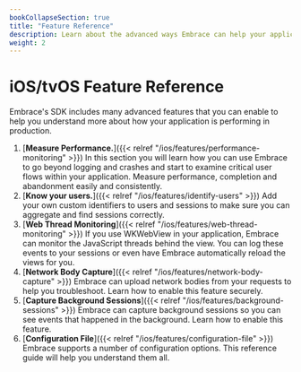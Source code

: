 ```yaml
---
bookCollapseSection: true
title: "Feature Reference"
description: Learn about the advanced ways Embrace can help your application
weight: 2
---
```


# iOS/tvOS Feature Reference

Embrace's SDK includes many advanced features that you can enable to help you understand more about
how your application is performing in production.

1. [**Measure Performance.**]({{< relref "/ios/features/performance-monitoring" >}}) In this section you will learn how you can use Embrace to go beyond logging and crashes and start to examine critical user flows within your application. Measure performance, completion and abandonment easily and consistently.
1. [**Know your users.**]({{< relref "/ios/features/identify-users" >}}) Add your own custom identifiers to users and sessions to make sure you can aggregate and find sessions correctly.
    <!---1. [**Augment Sessions using OS Log**]({{< relref "/ios/features/augment-sessions" >}}) Embrace can use your OS Log stream to help you understand complex problems with your application.-->
1. [**Web Thread Monitoring**]({{< relref "/ios/features/web-thread-monitoring" >}}) If you use WKWebView in your application, Embrace can monitor the JavaScript threads behind the view. You can log these events to your sessions or even have Embrace automatically reload the views for you.
1. [**Network Body Capture**]({{< relref "/ios/features/network-body-capture" >}}) Embrace can upload network bodies from your requests to help you troubleshoot.  Learn how to enable this feature securely.
1. [**Capture Background Sessions**]({{< relref "/ios/features/background-sessions" >}}) Embrace can capture background sessions so you can see events that happened in the background. Learn how to enable this feature.
1. [**Configuration File**]({{< relref "/ios/features/configuration-file" >}}) Embrace supports a number of configuration options. This reference guide will help you understand them all.
